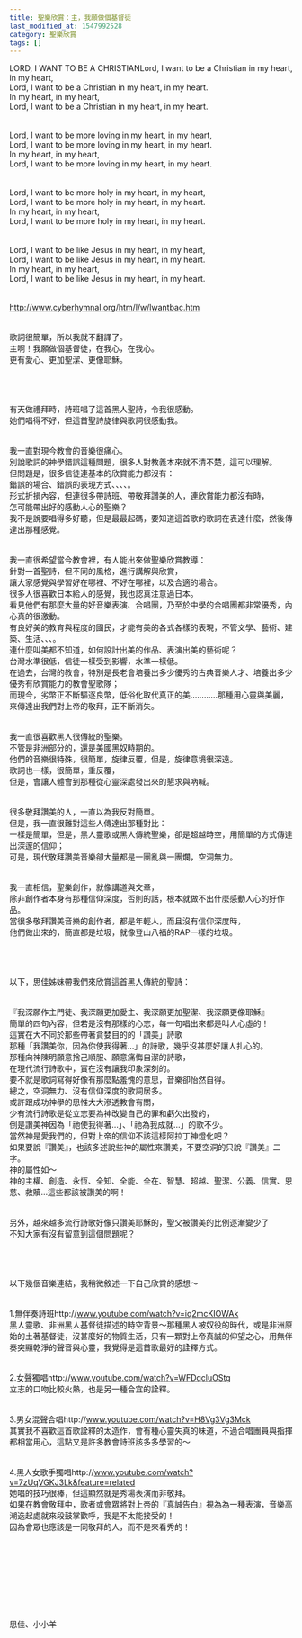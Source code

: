 ```yaml
---
title: 聖樂欣賞：主，我願做個基督徒
last_modified_at: 1547992528
category: 聖樂欣賞
tags: []
---
```


LORD, I WANT TO BE A CHRISTIAN<!--more-->Lord, I want to be a Christian in my heart, in my heart,<br>Lord, I want to be a Christian in my heart, in my heart.<br>In my heart, in my heart,<br>Lord, I want to be a Christian in my heart, in my heart.<br><br><br>Lord, I want to be more loving in my heart, in my heart,<br>Lord, I want to be more loving in my heart, in my heart.<br>In my heart, in my heart,<br>Lord, I want to be more loving in my heart, in my heart.<br><br><br>Lord, I want to be more holy in my heart, in my heart,<br>Lord, I want to be more holy in my heart, in my heart.<br>In my heart, in my heart,<br>Lord, I want to be more holy in my heart, in my heart.<br><br><br>Lord, I want to be like Jesus in my heart, in my heart,<br>Lord, I want to be like Jesus in my heart, in my heart.<br>In my heart, in my heart,<br>Lord, I want to be like Jesus in my heart, in my heart.<br><br><br>http://www.cyberhymnal.org/htm/l/w/lwantbac.htm<br><br><br>歌詞很簡單，所以我就不翻譯了。<br>主啊！我願做個基督徒，在我心，在我心。<br>更有愛心、更加聖潔、更像耶穌。<br><br><br><br><br>有天做禮拜時，詩班唱了這首黑人聖詩，令我很感動。<br>她們唱得不好，但這首聖詩旋律與歌詞很感動我。<br> <br><br>我一直對現今教會的音樂很痛心。<br>別說歌詞的神學錯誤這種問題，很多人對教義本來就不清不楚，這可以理解。<br>但問題是，很多信徒連基本的欣賞能力都沒有：<br>錯誤的場合、錯誤的表現方式、、、、。<br>形式折損內容，但連很多帶詩班、帶敬拜讚美的人，連欣賞能力都沒有時，<br>怎可能帶出好的感動人心的聖樂？<br>我不是說要唱得多好聽，但是最最起碼，要知道這首歌的歌詞在表達什麼，然後傳達出那種感覺。<br><br><br>我一直很希望當今教會裡，有人能出來做聖樂欣賞教導：<br>針對一首聖詩，但不同的風格，進行講解與欣賞，<br>讓大家感覺與學習好在哪裡、不好在哪裡，以及合適的場合。<br>很多人很喜歡日本給人的感覺，我也認真注意過日本。<br>看見他們有那麼大量的好音樂表演、合唱團，乃至於中學的合唱團都非常優秀，內心真的很激動。<br>有良好美的教育與程度的國民，才能有美的各式各樣的表現，不管文學、藝術、建築、生活、、、。<br>連什麼叫美都不知道，如何設計出美的作品、表演出美的藝術呢？<br>台灣水準很低，信徒一樣受到影響，水準一樣低。<br>在過去，台灣的教會，特別是長老會培養出多少優秀的古典音樂人才、培養出多少優秀有欣賞能力的教會聖歌隊；<br>而現今，劣幣正不斷驅逐良幣，低俗化取代真正的美…………那種用心靈與美麗，來傳達出我們對上帝的敬拜，正不斷消失。<br> <br><br>我一直很喜歡黑人很傳統的聖樂。<br>不管是非洲部分的，還是美國黑奴時期的。<br>他們的音樂很特殊，很簡單，旋律反覆，但是，旋律意境很深遠。<br>歌詞也一樣，很簡單，重反覆，<br>但是，會讓人體會到那種從心靈深處發出來的懇求與吶喊。<br> <br><br>很多敬拜讚美的人，一直以為我反對簡單。<br>但是，我一直很難對這些人傳達出那種對比：<br>一樣是簡單，但是，黑人靈歌或黑人傳統聖樂，卻是超越時空，用簡單的方式傳達出深邃的信仰；<br>可是，現代敬拜讚美音樂卻大量都是一團亂與一團爛，空洞無力。<br> <br><br>我一直相信，聖樂創作，就像講道與文章，<br>除非創作者本身有那種信仰深度，否則的話，根本就做不出什麼感動人心的好作品。<br>當很多敬拜讚美音樂的創作者，都是年輕人，而且沒有信仰深度時，<br>他們做出來的，簡直都是垃圾，就像登山八福的RAP一樣的垃圾。<br><br><br><br><br>以下，思佳姊妹帶我們來欣賞這首黑人傳統的聖詩：<br><br><br>『我深願作主門徒、我深願更加愛主、我深願更加聖潔、我深願更像耶穌』 <br>簡單的四句內容，但若是沒有那樣的心志，每一句唱出來都是叫人心虛的！ <br>這實在大不同於那些帶著貪婪目的的「讚美」詩歌 <br>那種「我讚美你，因為你使我得著…」的詩歌，幾乎沒甚麼好讓人扎心的。<br>那種向神陳明願意捨己順服、願意痛悔自潔的詩歌， <br>在現代流行詩歌中，實在沒有讓我印象深刻的。<br>要不就是歌詞寫得好像有那麼點羞愧的意思，音樂卻怡然自得。<br>總之，空洞無力、沒有信仰深度的歌詞居多。<br>或許跟成功神學的思惟大大滲透教會有關， <br>少有流行詩歌是從立志要為神改變自己的罪和虧欠出發的， <br>倒是讚美神因為「祂使我得著…」、「祂為我成就…」的歌不少。<br>當然神是愛我們的，但對上帝的信仰不該這樣阿拉丁神燈化吧？<br>如果要說『讚美』，也該多述說些神的屬性來讚美，不要空洞的只說『讚美』二字。 <br>神的屬性如〜 <br>神的主權、創造、永恆、全知、全能、全在、智慧、超越、聖潔、公義、信實、恩慈、救贖…這些都該被讚美的啊！ <br> <br> <br>另外，越來越多流行詩歌好像只讚美耶穌的，聖父被讚美的比例逐漸變少了 <br>不知大家有沒有留意到這個問題呢？ <br><br> <br><br> <br>以下幾個音樂連結，我稍微敘述一下自己欣賞的感想〜 <br><br><br>1.無伴奏詩班http://www.youtube.com/watch?v=iq2mcKIOWAk <br>黑人靈歌、非洲黑人基督徒描述的時空背景〜那種黑人被奴役的時代，或是非洲原始的土著基督徒，沒甚麼好的物質生活，只有一顆對上帝真誠的仰望之心，用無伴奏突顯乾淨的聲音與心靈，我覺得是這首歌最好的詮釋方式。 <br>  <br><br>2.女聲獨唱http://www.youtube.com/watch?v=WFDqcluOStg <br>立志的口吻比較火熱，也是另一種合宜的詮釋。 <br><br><br>3.男女混聲合唱http://www.youtube.com/watch?v=H8Vg3Vg3Mck <br>其實我不喜歡這首歌詮釋的太造作，會有種心靈失真的味道，不過合唱團員與指揮都相當用心，這點又是許多教會詩班該多多學習的〜 <br>  <br><br>4.黑人女歌手獨唱http://www.youtube.com/watch?v=7zUqVGKJ3Lk&feature=related <br>她唱的技巧很棒，但這顯然就是秀場表演而非敬拜。<br>如果在教會敬拜中，歌者或會眾將對上帝的『真誠告白』視為為一種表演，音樂高潮迭起處就來段鼓掌歡呼，我是不太能接受的！<br>因為會眾也應該是一同敬拜的人，而不是來看秀的！ <br><br><br><br><br><br><br><br><br><br>思佳、小小羊<br><br>
